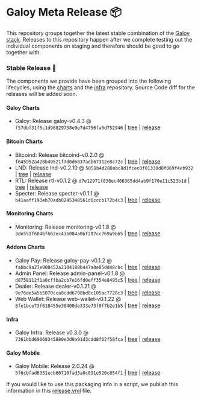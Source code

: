 # Galoy Meta Release 📦

This repository groups together the latest stable combination of the [Galoy stack](https://github.com/GaloyMoney/awesome-galoy#tech-components). 
Releases to this repository happen after we complete testing out the individual components on staging and therefore should be good to go together with.

### Stable Release 🎉

The components we provide have been grouped into the following lifecycles, using the [charts](https://github.com/GaloyMoney/charts) and the [infra](https://github.com/GaloyMoney/galoy-infra) repository. 
Source Code diff for the releases will be added soon.

#### Galoy Charts
- Galoy: Release galoy-v0.4.3 @ `f57dbf31f5c1d96829738e9e7d4756fa5d752946` | [tree](https://github.com/GaloyMoney/charts/tree/f57dbf31f5c1d96829738e9e7d4756fa5d752946/charts/galoy) | [release](https://github.com/GaloyMoney/charts/releases/tag/galoy-v0.4.3)

#### Bitcoin Charts
- Bitcoind: Release bitcoind-v0.2.0 @ `f645952a428b49521f7d0d6837adb67312e8c72c` | [tree](https://github.com/GaloyMoney/charts/tree/f645952a428b49521f7d0d6837adb67312e8c72c/charts/bitcoind) | [release](https://github.com/GaloyMoney/charts/releases/tag/bitcoind-v0.2.0)
- LND: Release lnd-v0.2.10 @ `5858b4d280abc8d1fcec0f01330d8f069f4eb932` | [tree](https://github.com/GaloyMoney/charts/tree/5858b4d280abc8d1fcec0f01330d8f069f4eb932/charts/lnd) | [release](https://github.com/GaloyMoney/charts/releases/tag/lnd-v0.2.10)
- RTL: Release rtl-v0.1.2 @ `d7e12971f830ec406365dd4ab9f170e11c523b1d` | [tree](https://github.com/GaloyMoney/charts/tree/d7e12971f830ec406365dd4ab9f170e11c523b1d/charts/rtl) | [release](https://github.com/GaloyMoney/charts/releases/tag/rtl-v0.1.2)
- Specter: Release specter-v0.1.1 @ `b41aaff193eb70adb0245348561d6cccb172b4c3` | [tree](https://github.com/GaloyMoney/charts/tree/b41aaff193eb70adb0245348561d6cccb172b4c3/charts/specter) | [release](https://github.com/GaloyMoney/charts/releases/tag/specter-v0.1.1)

#### Monitoring Charts
- Monitoring: Release monitoring-v0.1.8 @ `3de551f6046f662ec43b084a06f207cc769a9b65` | [tree](https://github.com/GaloyMoney/charts/tree/3de551f6046f662ec43b084a06f207cc769a9b65/charts/monitoring) | [release](https://github.com/GaloyMoney/charts/releases/tag/monitoring-v0.1.8)

#### Addons Charts
- Galoy Pay: Release galoy-pay-v0.1.2 @ `fabbc9a27e908452a2104188b447a0e85dd48cbc` | [tree](https://github.com/GaloyMoney/charts/tree/fabbc9a27e908452a2104188b447a0e85dd48cbc/charts/galoy-pay) | [release](https://github.com/GaloyMoney/charts/releases/tag/galoy-pay-v0.1.2)
- Admin Panel: Release admin-panel-v0.1.8 @ `d8758112f1a0cffba2cb7e16fd0eff354e8495c5` | [tree](https://github.com/GaloyMoney/charts/tree/d8758112f1a0cffba2cb7e16fd0eff354e8495c5/charts/admin-panel) | [release](https://github.com/GaloyMoney/charts/releases/tag/admin-panel-v0.1.8)
- Dealer: Release dealer-v0.1.21 @ `9e76de5a5b5070cca0cdd6798bd8c105ac7720c3` | [tree](https://github.com/GaloyMoney/charts/tree/9e76de5a5b5070cca0cdd6798bd8c105ac7720c3/charts/dealer) | [release](https://github.com/GaloyMoney/charts/releases/tag/dealer-v0.1.21)
- Web Wallet: Release web-wallet-v0.1.22 @ `8fe1bce73f618455e38400de333e73f0f7b2e1b5` | [tree](https://github.com/GaloyMoney/charts/tree/8fe1bce73f618455e38400de333e73f0f7b2e1b5/charts/web_wallet) | [release](https://github.com/GaloyMoney/charts/releases/tag/web-wallet-v0.1.22)

#### Infra

- Galoy Infra: Release v0.3.0 @ `7361bbd69060345880e3d9a91d3cdd8f62f58fca` | [tree](https://github.com/GaloyMoney/galoy-infra/tree/7361bbd69060345880e3d9a91d3cdd8f62f58fca) | [release](https://github.com/GaloyMoney/galoy-infra/releases/tag/v0.3.0)

#### Galoy Mobile

- Galoy Mobile: Release 2.0.24 @ `5f6cbfad6351ecb60710fad3a8c091e520c854f1` | [tree](https://github.com/GaloyMoney/galoy-mobile/tree/5f6cbfad6351ecb60710fad3a8c091e520c854f1) | [release](https://github.com/GaloyMoney/galoy-mobile/releases/tag/2.0.24)

If you would like to use this packaging info in a script, we publish this information in this [release.yml](./release.yml) file.
